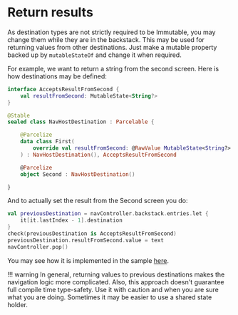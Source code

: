 # Return results

As destination types are not strictly required to be Immutable, you may change them while they are in the backstack. This may be used for returning values from other destinations. Just make a mutable property backed up by `mutableStateOf` and change it when required.

For example, we want to return a string from the second screen. Here is how destinations may be defined:

```kotlin
interface AcceptsResultFromSecond {
    val resultFromSecond: MutableState<String?>
}

@Stable
sealed class NavHostDestination : Parcelable {

    @Parcelize
    data class First(
        override val resultFromSecond: @RawValue MutableState<String?> = mutableStateOf(null)
    ) : NavHostDestination(), AcceptsResultFromSecond

    @Parcelize
    object Second : NavHostDestination()

}
```

And to actually set the result from the Second screen you do:

```kotlin
val previousDestination = navController.backstack.entries.let {
    it[it.lastIndex - 1].destination
}
check(previousDestination is AcceptsResultFromSecond)
previousDestination.resultFromSecond.value = text
navController.pop()
```

You may see how it is implemented in the sample [here](https://github.com/olshevski/compose-navigation-reimagined/blob/master/sample/src/main/kotlin/dev/olshevski/navigation/reimagined/sample/ui/tabs/NavHostScreen.kt).

!!! warning
    In general, returning values to previous destinations makes the navigation logic more complicated. Also, this approach doesn't guarantee full compile time type-safety. Use it with caution and when you are sure what you are doing. Sometimes it may be easier to use a shared state holder. 